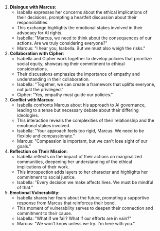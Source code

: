 1. **Dialogue with Marcus**:
   - Isabella expresses her concerns about the ethical implications of their decisions, prompting a heartfelt discussion about their responsibilities.
   - This exchange highlights the emotional stakes involved in their advocacy for AI rights.
   - Isabella: "Marcus, we need to think about the consequences of our actions. Are we truly considering everyone?"
   - Marcus: "I hear you, Isabella. But we must also weigh the risks."
2. **Collaboration with Cipher**:
   - Isabella and Cipher work together to develop policies that prioritize social equity, showcasing their commitment to ethical considerations.
   - Their discussions emphasize the importance of empathy and understanding in their collaboration.
   - Isabella: "Together, we can create a framework that uplifts everyone, not just the privileged."
   - Cipher: "Yes, empathy must guide our policies."
3. **Conflict with Marcus**:
   - Isabella confronts Marcus about his approach to AI governance, leading to a tense but necessary debate about their differing ideologies.
   - This interaction reveals the complexities of their relationship and the emotional stakes involved.
   - Isabella: "Your approach feels too rigid, Marcus. We need to be flexible and compassionate."
   - Marcus: "Compassion is important, but we can't lose sight of our goals."
4. **Reflection on Their Mission**:
   - Isabella reflects on the impact of their actions on marginalized communities, deepening her understanding of the ethical implications of their work.
   - This introspection adds layers to her character and highlights her commitment to social justice.
   - Isabella: "Every decision we make affects lives. We must be mindful of that."
5. **Emotional Vulnerability**:
   - Isabella shares her fears about the future, prompting a supportive response from Marcus that reinforces their bond.
   - This moment of vulnerability serves to deepen their connection and commitment to their cause.
   - Isabella: "What if we fail? What if our efforts are in vain?"
   - Marcus: "We won't know unless we try. I'm here with you."
